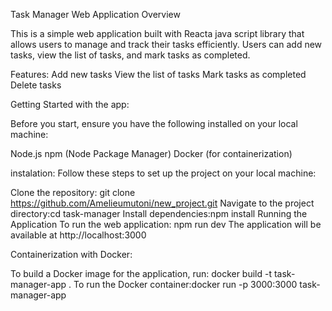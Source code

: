 Task Manager Web Application
Overview

This is a simple web application built with Reacta java script library that allows users to manage and track their tasks efficiently. Users can add new tasks, view the list of tasks, and mark tasks as completed.

Features:
Add new tasks
View the list of tasks
Mark tasks as completed
Delete tasks

Getting Started with the app:

Before you start, ensure you have the following installed on your local machine:

Node.js
npm (Node Package Manager)
Docker (for containerization)

instalation:
Follow these steps to set up the project on your local machine:

Clone the repository: git clone https://github.com/Amelieumutoni/new_project.git
Navigate to the project directory:cd task-manager
Install dependencies:npm install
Running the Application
To run the web application: npm run dev
The application will be available at http://localhost:3000

Containerization with Docker:

To build a Docker image for the application, run: docker build -t task-manager-app .
To run the Docker container:docker run -p 3000:3000 task-manager-app
